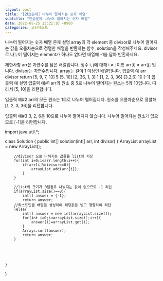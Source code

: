 ```yaml
---
layout: post
title: "[연습문제] 나누어 떨어지는 숫자 배열"
subtitle: "연습문제 나누어 떨어지는 숫자 배열"
date: 2022-08-25 13:21:10 +0900
categories: 코딩테스트
---
```

나누어 떨어지는 숫자 배열
문제 설명
array의 각 element 중 divisor로 나누어 떨어지는 값을 오름차순으로 정렬한 배열을 반환하는 함수, solution을 작성해주세요.
divisor로 나누어 떨어지는 element가 하나도 없다면 배열에 -1을 담아 반환하세요.

제한사항
arr은 자연수를 담은 배열입니다.
정수 i, j에 대해 i ≠ j 이면 arr[i] ≠ arr[j] 입니다.
divisor는 자연수입니다.
array는 길이 1 이상인 배열입니다.
입출력 예
arr	divisor	return
[5, 9, 7, 10]	5	[5, 10]
[2, 36, 1, 3]	1	[1, 2, 3, 36]
[3,2,6]	10	[-1]
입출력 예 설명
입출력 예#1
arr의 원소 중 5로 나누어 떨어지는 원소는 5와 10입니다. 따라서 [5, 10]을 리턴합니다.

입출력 예#2
arr의 모든 원소는 1으로 나누어 떨어집니다. 원소를 오름차순으로 정렬해 [1, 2, 3, 36]을 리턴합니다.

입출력 예#3
3, 2, 6은 10으로 나누어 떨어지지 않습니다. 나누어 떨어지는 원소가 없으므로 [-1]을 리턴합니다.



import java.util.*;

class Solution {
    public int[] solution(int[] arr, int divisor) {
        ArrayList<Integer> arrayList = new ArrayList<Integer>();
        
        //divisor 으로 나눠지는 값들을 list에 저장
        for(int i=0;i<arr.length;i++){
            if(arr[i]%divisor==0){
                arrayList.add(arr[i]);
            }
        }
        
        //list의 크기가 0일경우 나눠지는 값이 없으므로 -1 리턴
        if(arrayList.size()==0){
            int[] answer = {-1};
            return answer;
        //리스트만큼 배열을 생성하여 해당값을 넣고 정렬하여 리턴
        }else{
            int[] answer = new int[arrayList.size()];
            for(int i=0;i<arrayList.size();i++){
                answer[i]=arrayList.get(i);
            }
            Arrays.sort(answer);
            return answer;
        }
        
        
        
        
        
    }
}
